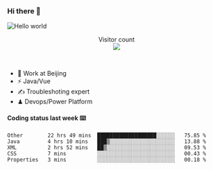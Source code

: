 ### Hi there 👋

<img src="https://raw.githubusercontent.com/sagar-viradiya/sagar-viradiya/master/resources/banner.png" alt="Hello world">
<p align="center"> 
  Visitor count<br/>
  <img src="https://profile-counter.glitch.me/youszoe/count.svg" />
</p>
<br/>

- 🍻 Work at Beijing 
- ⚡  Java/Vue
- ✍️  Troubleshoting expert
- ♟  Devops/Power Platform 

#### Coding status last week ⌨️

<!--START_SECTION:waka-->
```text
Other        22 hrs 49 mins  ███████████████████░░░░░░   75.85 % 
Java         4 hrs 10 mins   ███▒░░░░░░░░░░░░░░░░░░░░░   13.88 % 
XML          2 hrs 52 mins   ██▒░░░░░░░░░░░░░░░░░░░░░░   09.53 % 
CSS          7 mins          ░░░░░░░░░░░░░░░░░░░░░░░░░   00.43 % 
Properties   3 mins          ░░░░░░░░░░░░░░░░░░░░░░░░░   00.18 % 
```
<!--END_SECTION:waka-->

<br/>
<center><img src="http://ghchart.rshah.org/409ba5/yousazoe" alt="" /></center>


